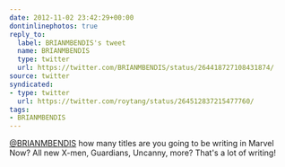 ```yaml
---
date: 2012-11-02 23:42:29+00:00
dontinlinephotos: true
reply_to:
  label: BRIANMBENDIS's tweet
  name: BRIANMBENDIS
  type: twitter
  url: https://twitter.com/BRIANMBENDIS/status/264418727108431874/
source: twitter
syndicated:
- type: twitter
  url: https://twitter.com/roytang/status/264512837215477760/
tags:
- BRIANMBENDIS
---
```


[@BRIANMBENDIS](https://twitter.com/BRIANMBENDIS/) how many titles are you going to be writing in Marvel Now? All new X-men, Guardians, Uncanny, more? That's a lot of writing!